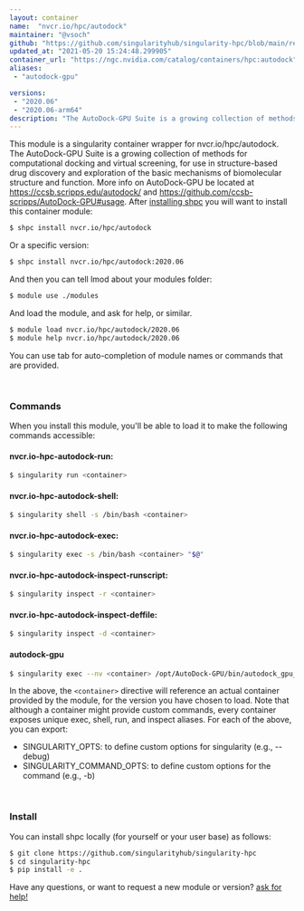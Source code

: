 ```yaml
---
layout: container
name:  "nvcr.io/hpc/autodock"
maintainer: "@vsoch"
github: "https://github.com/singularityhub/singularity-hpc/blob/main/registry/nvcr.io/hpc/autodock/container.yaml"
updated_at: "2021-05-20 15:24:48.299905"
container_url: "https://ngc.nvidia.com/catalog/containers/hpc:autodock"
aliases:
 - "autodock-gpu"

versions:
 - "2020.06"
 - "2020.06-arm64"
description: "The AutoDock-GPU Suite is a growing collection of methods for computational docking and virtual screening, for use in structure-based drug discovery and exploration of the basic mechanisms of biomolecular structure and function. More info on AutoDock-GPU be located at https://ccsb.scripps.edu/autodock/ and https://github.com/ccsb-scripps/AutoDock-GPU#usage."
---
```


This module is a singularity container wrapper for nvcr.io/hpc/autodock.
The AutoDock-GPU Suite is a growing collection of methods for computational docking and virtual screening, for use in structure-based drug discovery and exploration of the basic mechanisms of biomolecular structure and function. More info on AutoDock-GPU be located at https://ccsb.scripps.edu/autodock/ and https://github.com/ccsb-scripps/AutoDock-GPU#usage.
After [installing shpc](#install) you will want to install this container module:

```bash
$ shpc install nvcr.io/hpc/autodock
```

Or a specific version:

```bash
$ shpc install nvcr.io/hpc/autodock:2020.06
```

And then you can tell lmod about your modules folder:

```bash
$ module use ./modules
```

And load the module, and ask for help, or similar.

```bash
$ module load nvcr.io/hpc/autodock/2020.06
$ module help nvcr.io/hpc/autodock/2020.06
```

You can use tab for auto-completion of module names or commands that are provided.

<br>

### Commands

When you install this module, you'll be able to load it to make the following commands accessible:

#### nvcr.io-hpc-autodock-run:

```bash
$ singularity run <container>
```

#### nvcr.io-hpc-autodock-shell:

```bash
$ singularity shell -s /bin/bash <container>
```

#### nvcr.io-hpc-autodock-exec:

```bash
$ singularity exec -s /bin/bash <container> "$@"
```

#### nvcr.io-hpc-autodock-inspect-runscript:

```bash
$ singularity inspect -r <container>
```

#### nvcr.io-hpc-autodock-inspect-deffile:

```bash
$ singularity inspect -d <container>
```


#### autodock-gpu
       
```bash
$ singularity exec --nv <container> /opt/AutoDock-GPU/bin/autodock_gpu_128wi
```



In the above, the `<container>` directive will reference an actual container provided
by the module, for the version you have chosen to load. Note that although a container
might provide custom commands, every container exposes unique exec, shell, run, and
inspect aliases. For each of the above, you can export:

 - SINGULARITY_OPTS: to define custom options for singularity (e.g., --debug)
 - SINGULARITY_COMMAND_OPTS: to define custom options for the command (e.g., -b)

<br>
  
### Install

You can install shpc locally (for yourself or your user base) as follows:

```bash
$ git clone https://github.com/singularityhub/singularity-hpc
$ cd singularity-hpc
$ pip install -e .
```

Have any questions, or want to request a new module or version? [ask for help!](https://github.com/singularityhub/singularity-hpc/issues)